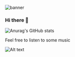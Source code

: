 ![banner](https://user-images.githubusercontent.com/46488832/159731149-0b29add4-8609-4368-b2aa-12eb056c5160.png)
### Hi there 👋

![Anurag's GitHub stats](https://github-readme-stats.vercel.app/api?username=Gui37&show_icons=true&theme=radical)


Feel free to listen to some music

![Alt text](https://spotify-recently-played-readme.vercel.app/api?user=qm21a9v0hwm925b1b8ci6mcxa)
